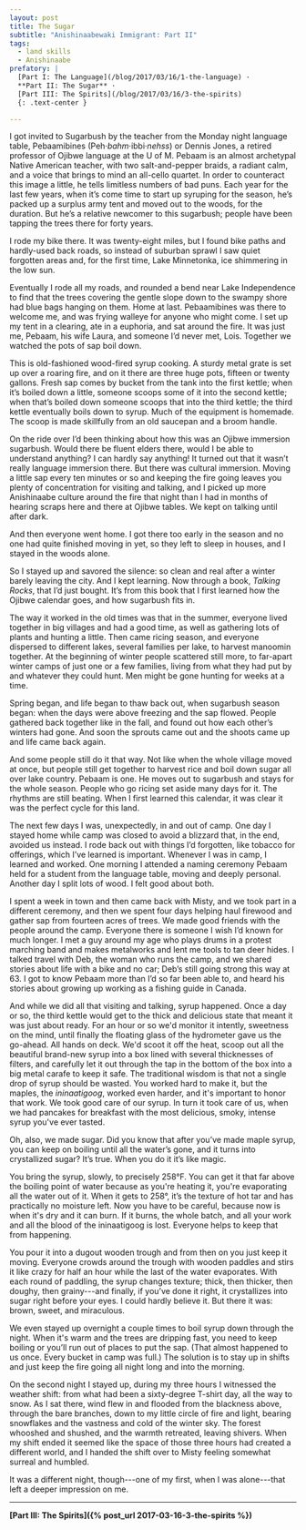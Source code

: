 ```yaml
---
layout: post
title: The Sugar
subtitle: "Anishinaabewaki Immigrant: Part II"
tags:
  - land skills
  - Anishinaabe
prefatory: |
  [Part I: The Language](/blog/2017/03/16/1-the-language) ·
  **Part II: The Sugar** ·
  [Part III: The Spirits](/blog/2017/03/16/3-the-spirits)
  {: .text-center }

---
```


I got invited to Sugarbush by the teacher from the Monday night language table, Pebaamibines
(Peh·*bahm*·ibbi·*nehss*) or Dennis Jones, a retired professor of Ojibwe language at the U of
M. Pebaam is an almost archetypal Native American teacher, with two salt-and-pepper braids,
a radiant calm, and a voice that brings to mind an all-cello quartet. In order to counteract this
image a little, he tells limitless numbers of bad puns. Each year for the last few years, when it’s
come time to start up syruping for the season, he’s packed up a surplus army tent and moved out to
the woods, for the duration. But he’s a relative newcomer to this sugarbush; people have been
tapping the trees there for forty years.

I rode my bike there. It was twenty-eight miles, but I found bike paths and hardly-used back roads,
so instead of suburban sprawl I saw quiet forgotten areas and, for the first time, Lake Minnetonka,
ice shimmering in the low sun.

Eventually I rode all my roads, and rounded a bend near Lake Independence to find that the trees
covering the gentle slope down to the swampy shore had blue bags hanging on them. Home at last.
Pebaamibines was there to welcome me, and was frying walleye for anyone who might come. I set up my
tent in a clearing, ate in a euphoria, and sat around the fire. It was just me, Pebaam, his wife
Laura, and someone I’d never met, Lois. Together we watched the pots of sap boil down.

This is old-fashioned wood-fired syrup cooking. A sturdy metal grate is set up over a roaring fire,
and on it there are three huge pots, fifteen or twenty gallons. Fresh sap comes by bucket from the
tank into the first kettle; when it’s boiled down a little, someone scoops some of it into the
second kettle; when that’s boiled down someone scoops that into the third kettle; the third kettle
eventually boils down to syrup. Much of the equipment is homemade. The scoop is made skillfully from
an old saucepan and a broom handle.

On the ride over I’d been thinking about how this was an Ojibwe immersion sugarbush. Would there be
fluent elders there, would I be able to understand anything? I can hardly say anything! It turned
out that it wasn’t really language immersion there. But there was cultural immersion. Moving
a little sap every ten minutes or so and keeping the fire going leaves you plenty of concentration
for visiting and talking, and I picked up more Anishinaabe culture around the fire that night than
I had in months of hearing scraps here and there at Ojibwe tables. We kept on talking until after
dark.

And then everyone went home. I got there too early in the season and no one had quite finished
moving in yet, so they left to sleep in houses, and I stayed in the woods alone.

So I stayed up and savored the silence: so clean and real after a winter barely leaving the city.
And I kept learning. Now through a book, *Talking Rocks*, that I’d just bought. It’s from this book
that I first learned how the Ojibwe calendar goes, and how sugarbush fits in.

The way it worked in the old times was that in the summer, everyone lived together in big villages
and had a good time, as well as gathering lots of plants and hunting a little. Then came ricing
season, and everyone dispersed to different lakes, several families per lake, to harvest manoomin
together. At the beginning of winter people scattered still more, to far-apart winter camps of just
one or a few families, living from what they had put by and whatever they could hunt. Men might be
gone hunting for weeks at a time.

Spring began, and life began to thaw back out, when sugarbush season began: when the days were above
freezing and the sap flowed. People gathered back together like in the fall, and found out how each
other’s winters had gone. And soon the sprouts came out and the shoots came up and life came back
again.

And some people still do it that way. Not like when the whole village moved at once, but people still
get together to harvest rice and boil down sugar all over lake country. Pebaam is one. He moves out 
to sugarbush and stays for the whole season. People who go ricing set aside many days for it. The 
rhythms are still beating. When I first learned this calendar, it was clear it was the perfect cycle
for this land.

The next few days I was, unexpectedly, in and out of camp. One day I stayed home while camp was
closed to avoid a blizzard that, in the end, avoided us instead. I rode back out with things I’d
forgotten, like tobacco for offerings, which I’ve learned is important. Whenever I was in camp,
I learned and worked. One morning I attended a naming ceremony Pebaam held for a student from the
language table, moving and deeply personal. Another day I split lots of wood. I felt good
about both.

I spent a week in town and then came back with Misty, and we took part in a different ceremony, and
then we spent four days helping haul firewood and gather sap from fourteen acres of trees. We made
good friends with the people around the camp. Everyone there is someone I wish I’d known for much
longer. I met a guy around my age who plays drums in a protest marching band and makes metalworks
and lent me tools to tan deer hides. I talked travel with Deb, the woman who runs the camp, and we
shared stories about life with a bike and no car; Deb’s still going strong this way at 63. I got to 
know Pebaam more than I’d so far been able to, and heard his stories about growing up working as
a fishing guide in Canada.

And while we did all that visiting and talking, syrup happened. Once a day or so, the third kettle
would get to the thick and delicious state that meant it was just about ready. For an hour or so
we'd monitor it intently, sweetness on the mind, until finally the floating glass of the hydrometer
gave us the go-ahead. All hands on deck. We'd scoot it off the heat, scoop out all the beautiful
brand-new syrup into a box lined with several thicknesses of filters, and carefully let it out
through the tap in the bottom of the box into a big metal carafe to keep it safe. The traditional
wisdom is that not a single drop of syrup should be wasted. You worked hard to make it, but the
maples, the *ininaatigoog*, worked even harder, and it's important to honor that work. We took
good care of our syrup. In turn it took care of us, when we had pancakes for breakfast with the
most delicious, smoky, intense syrup you've ever tasted.

Oh, also, we made sugar. Did you know that after you’ve made maple syrup, you can keep on boiling
until all the water’s gone, and it turns into crystallized sugar? It’s true. When you do it it’s
like magic. 

You bring the syrup, slowly, to precisely 258°F. You can get it that far above the boiling point of
water because as you're heating it, you're evaporating all the water out of it. When it gets to
258°, it’s the texture of hot tar and has practically no moisture left. Now you have to be careful,
because now is when it's dry and it can burn. If it burns, the whole batch, and all your work and
all the blood of the ininaatigoog is lost. Everyone helps to keep that from happening.

You pour it into a dugout wooden trough and from then on you just keep it moving. Everyone crowds
around the trough with wooden paddles and stirs it like crazy for half an hour while the last of 
the water evaporates. With each round of paddling, the syrup changes texture; thick, then thicker,
then doughy, then grainy---and finally, if you’ve done it right, it crystallizes into sugar right
before your eyes. I could hardly believe it. But there it was: brown, sweet, and miraculous.

We even stayed up overnight a couple times to boil syrup down through the night. When it's warm and
the trees are dripping fast, you need to keep boiling or you’ll run out of places to put the sap. 
(That almost happened to us once. Every bucket in camp was full.) The solution is to stay up in 
shifts and just keep the fire going all night long and into the morning.

On the second night I stayed up, during my three hours I witnessed the weather shift: from what had 
been a sixty-degree T-shirt day, all the way to snow. As I sat there, wind flew in and flooded
from the blackness above, through the bare branches, down to my little circle of fire and light, 
bearing snowflakes and the vastness and cold of the winter sky. The forest whooshed and shushed, 
and the warmth retreated, leaving shivers. When my shift ended it seemed like the space of those 
three hours had created a different world,
and I handed the shift over to Misty feeling somewhat surreal and humbled.

It was a different night, though---one of my first, when I was alone---that left a deeper
impression on me.

* * *

**[Part III: The Spirits]({% post_url 2017-03-16-3-the-spirits %})**
